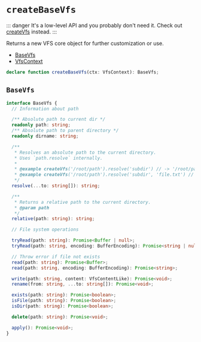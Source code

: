 # `createBaseVfs`

::: danger
It's a low-level API and you probably don't need it.
Check out [createVfs](./create-vfs.md) instead.
:::

Returns a new VFS core object for further customization or use.

- [BaseVfs](#basevfs)
- [VfsContext](./context.md)

```typescript
declare function createBaseVfs(ctx: VfsContext): BaseVfs;
```

## `BaseVfs`

```typescript
interface BaseVfs {
  // Information about path

  /** Absolute path to current dir */
  readonly path: string;
  /** Absolute path to parent directory */
  readonly dirname: string;

  /**
   * Resolves an absolute path to the current directory.
   * Uses `path.resolve` internally.
   *
   * @example createVfs('/root/path').resolve('subdir') // -> '/root/path/subdir'
   * @example createVfs('/root/path').resolve('subdir', 'file.txt') // -> '/root/path/subdir/file.txt'
   */
  resolve(...to: string[]): string;

  /**
   * Returns a relative path to the current directory.
   * @param path
   */
  relative(path: string): string;

  // File system operations

  tryRead(path: string): Promise<Buffer | null>;
  tryRead(path: string, encoding: BufferEncoding): Promise<string | null>;

  // Throw error if file not exists
  read(path: string): Promise<Buffer>;
  read(path: string, encoding: BufferEncoding): Promise<string>;

  write(path: string, content: VfsContentLike): Promise<void>;
  rename(from: string, ...to: string[]): Promise<void>;

  exists(path: string): Promise<boolean>;
  isFile(path: string): Promise<boolean>;
  isDir(path: string): Promise<boolean>;

  delete(path: string): Promise<void>;

  apply(): Promise<void>;
}
```
